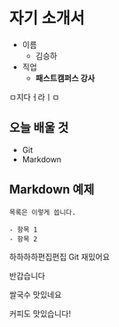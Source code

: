 # 자기 소개서

- 이름
  - 김승하
- 직업
  - **패스트캠퍼스 강사**

ㅁ지다ㅓ라ㅣㅁ

## 오늘 배울 것

- Git
- Markdown

## Markdown 예제

```
목록은 이렇게 씁니다.

- 항목 1
- 항목 2
```

하하하하편집편집
Git 재밌어요

반갑습니다

쌀국수 맛있네요

커피도 맛있습니다!